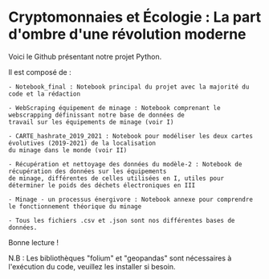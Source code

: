 # Cryptomonnaies et Écologie : La part d'ombre d'une révolution moderne

Voici le Github présentant notre projet Python. 


Il est composé de : 

    - Notebook_final : Notebook principal du projet avec la majorité du code et la rédaction
    
    - WebScraping équipement de minage : Notebook comprenant le webscrapping définissant notre base de données de 
    travail sur les équipements de minage (voir I) 
    
    - CARTE_hashrate_2019_2021 : Notebook pour modéliser les deux cartes évolutives (2019-2021) de la localisation
    du minage dans le monde (voir II) 
    
    - Récupération et nettoyage des données du modèle-2 : Notebook de récupération des données sur les équipements 
    de minage, différentes de celles utilisées en I, utiles pour déterminer le poids des déchets électroniques en III
    
    - Minage - un processus énergivore : Notebook annexe pour comprendre le fonctionnement théorique du minage
    
    - Tous les fichiers .csv et .json sont nos différentes bases de données. 
    
Bonne lecture !
    
N.B : Les bibliothèques "folium" et "geopandas" sont nécessaires à l'exécution du code, veuillez les installer 
si besoin.

